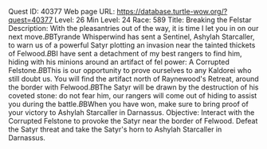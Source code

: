 Quest ID: 40377
Web page URL: https://database.turtle-wow.org/?quest=40377
Level: 26
Min Level: 24
Race: 589
Title: Breaking the Felstar
Description: With the pleasantries out of the way, it is time I let you in on our next move.$B$BTyrande Whisperwind has sent a Sentinel, Ashylah Starcaller, to warn us of a powerful Satyr plotting an invasion near the tainted thickets of Felwood.$B$BI have sent a detachment of my best rangers to find him, hiding with his minions around an artifact of fel power: A Corrupted Felstone.$B$BThis is our opportunity to prove ourselves to any Kaldorei who still doubt us. You will find the artifact north of Raynewood's Retreat, around the border with Felwood.$B$BThe Satyr will be drawn by the destruction of his coveted stone: do not fear him, our rangers will come out of hiding to assist you during the battle.$B$BWhen you have won, make sure to bring proof of your victory to Ashylah Starcaller in Darnassus.
Objective: Interact with the Corrupted Felstone to provoke the Satyr near the border of Felwood. Defeat the Satyr threat and take the Satyr's horn to Ashylah Starcaller in Darnassus.
